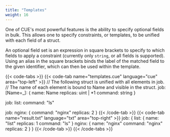 ```yaml
---
title: "Templates"
weight: 16
---
```


One of CUE's most powerful features is the ability
to specify optional fields in bulk.
This allows one to specify constraints,
or templates,
to be unified with each field of a struct.

An optional field set is an expression in square brackets
to specify to which fields to apply a constraint
(currently only `string`, or all fields is supported).
Using an alias in the square brackets binds the
label of the matched field to the given identifier,
which can then be used within the template.


{{< code-tabs >}}
{{< code-tab name="templates.cue" language="cue"  area="top-left" >}}
// The following struct is unified with all elements in job.
// The name of each element is bound to Name and visible in the struct.
job: [Name=_]: {
    name:     Name
    replicas: uint | *1
    command:  string
}

job: list: command: "ls"

job: nginx: {
    command:  "nginx"
    replicas: 2
}
{{< /code-tab >}}
{{< code-tab name="result.txt" language="txt"  area="top-right" >}}
job: {
    list: {
        name:     "list"
        replicas: 1
        command:  "ls"
    }
    nginx: {
        name:     "nginx"
        command:  "nginx"
        replicas: 2
    }
}
{{< /code-tab >}}
{{< /code-tabs >}}
